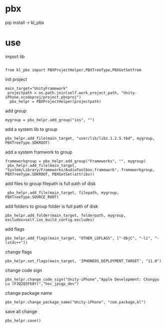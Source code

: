 # pbx

pip install -r kl_pbx

# use

import lib

```

from kl_pbx import PBXProjectHelper,PBXTreeType,PBXGetSetfrom

```

init project

```
main_target="UnityFramework"
 projectpath = os.path.join(self.work_project_path, "Unity-iPhone.xcodeproj/project.pbxproj")
  pbx_helpr = PBXProjectHelper(projectpath)

```

add group

```
mygroup = pbx_helpr.add_group("ios", "")
```

add a system lib to group

```
pbx_helpr.add_file(main_target, "user/lib/libz.1.2.5.tbd", mygroup, PBXTreeType.SDKROOT)
```

add a system framwork to group

```
frameworkgroup = pbx_helpr.add_group("Frameworks", "", mygroup)
 pbx_helpr.add_file(main_target, "System/Library/Frameworks/AudioToolbox.framework", frameworkgroup, PBXTreeType.SDKROOT, PBXGetSet(attribs))
```

add files to group
filepath is full path of disk

```
 pbx_helpr.add_file(main_target, filepath, mygroup, PBXTreeType.SOURCE_ROOT)
```

add folders to group
folder is full path of disk

```
pbx_helpr.add_folder(main_target, folderpath, mygroup, excludes=self.ios_build_config.excludes)
```

add flags

```
pbx_helpr.add_flags(main_target, "OTHER_LDFLAGS", ["-ObjC", "-lz", "-lstdc++"])
```

change flags

```
pbx_helpr.set_flags(main_target, 'IPHONEOS_DEPLOYMENT_TARGET', "11.0")
```

change code sign

```
pbx_helpr.change_code_sign("Unity-iPhone","Apple Development: Chongyu Lu (F3Q2Q5F68Y)","hoc_jpsgp_dev")
```

change package name

```
pbx_helpr.change_package_name("Unity-iPhone", "com.package,kl")
```

save all change

```
pbx_helpr.save()
```
